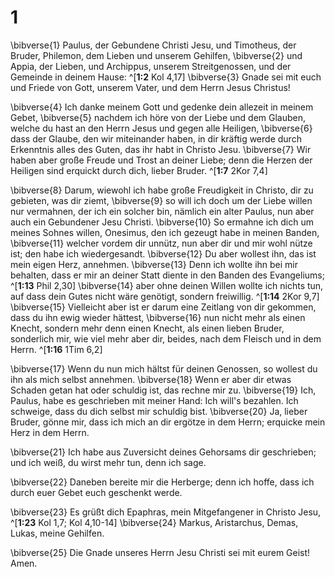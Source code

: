 # 1
\bibverse{1} Paulus, der Gebundene Christi Jesu, und Timotheus, der Bruder, Philemon, dem Lieben und unserem Gehilfen, \bibverse{2} und Appia, der Lieben, und Archippus, unserem Streitgenossen, und der Gemeinde in deinem Hause: ^[**1:2** Kol 4,17] \bibverse{3} Gnade sei mit euch und Friede von Gott, unserem Vater, und dem Herrn Jesus Christus! 


\bibverse{4} Ich danke meinem Gott und gedenke dein allezeit in meinem Gebet, \bibverse{5} nachdem ich höre von der Liebe und dem Glauben, welche du hast an den Herrn Jesus und gegen alle Heiligen, \bibverse{6} dass der Glaube, den wir miteinander haben, in dir kräftig werde durch Erkenntnis alles des Guten, das ihr habt in Christo Jesu. \bibverse{7} Wir haben aber große Freude und Trost an deiner Liebe; denn die Herzen der Heiligen sind erquickt durch dich, lieber Bruder. ^[**1:7** 2Kor 7,4] 


\bibverse{8} Darum, wiewohl ich habe große Freudigkeit in Christo, dir zu gebieten, was dir ziemt, \bibverse{9} so will ich doch um der Liebe willen nur vermahnen, der ich ein solcher bin, nämlich ein alter Paulus, nun aber auch ein Gebundener Jesu Christi. \bibverse{10} So ermahne ich dich um meines Sohnes willen, Onesimus, den ich gezeugt habe in meinen Banden, \bibverse{11} welcher vordem dir unnütz, nun aber dir und mir wohl nütze ist; den habe ich wiedergesandt. \bibverse{12} Du aber wollest ihn, das ist mein eigen Herz, annehmen. \bibverse{13} Denn ich wollte ihn bei mir behalten, dass er mir an deiner Statt diente in den Banden des Evangeliums; ^[**1:13** Phil 2,30] \bibverse{14} aber ohne deinen Willen wollte ich nichts tun, auf dass dein Gutes nicht wäre genötigt, sondern freiwillig. ^[**1:14** 2Kor 9,7] \bibverse{15} Vielleicht aber ist er darum eine Zeitlang von dir gekommen, dass du ihn ewig wieder hättest, \bibverse{16} nun nicht mehr als einen Knecht, sondern mehr denn einen Knecht, als einen lieben Bruder, sonderlich mir, wie viel mehr aber dir, beides, nach dem Fleisch und in dem Herrn. ^[**1:16** 1Tim 6,2] 
  

\bibverse{17} Wenn du nun mich hältst für deinen Genossen, so wollest du ihn als mich selbst annehmen. \bibverse{18} Wenn er aber dir etwas Schaden getan hat oder schuldig ist, das rechne mir zu. \bibverse{19} Ich, Paulus, habe es geschrieben mit meiner Hand: Ich will's bezahlen. Ich schweige, dass du dich selbst mir schuldig bist. \bibverse{20} Ja, lieber Bruder, gönne mir, dass ich mich an dir ergötze in dem Herrn; erquicke mein Herz in dem Herrn. 

\bibverse{21} Ich habe aus Zuversicht deines Gehorsams dir geschrieben; und ich weiß, du wirst mehr tun, denn ich sage. 

\bibverse{22} Daneben bereite mir die Herberge; denn ich hoffe, dass ich durch euer Gebet euch geschenkt werde. 

\bibverse{23} Es grüßt dich Epaphras, mein Mitgefangener in Christo Jesu, ^[**1:23** Kol 1,7; Kol 4,10-14] \bibverse{24} Markus, Aristarchus, Demas, Lukas, meine Gehilfen. 


\bibverse{25} Die Gnade unseres Herrn Jesu Christi sei mit eurem Geist! Amen.